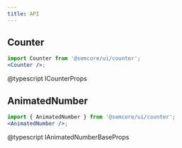 ```yaml
---
title: API
---
```


## Counter

```jsx
import Counter from '@semcore/ui/counter';
<Counter />;
```

@typescript ICounterProps

## AnimatedNumber

```jsx
import { AnimatedNumber } from '@semcore/ui/counter';
<AnimatedNumber />;
```

@typescript IAnimatedNumberBaseProps
